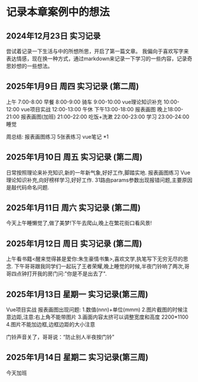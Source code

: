 # 记录本章案例中的想法

## 2024年12月23日 实习记录 
尝试着记录一下生活与中的所想所思，开启了第一篇文章。
我偏向于喜欢写字来表达情感，现在换一种方式，通过markdown来记录一下学习的一些内容，记录奇思妙想的一些想法。

## 2025年1月9日 周四 实习记录 (第二周) 
上午
    7:00-8:00  早餐
    8:00-9:00  骑车 
    9:00-10:00 vue理论知识补充
    10:00-12:00 vue项目实战
    12:00-13:00 午休
下午13:00-18:00 报表画图
晚上18:00-21:00 报表画图(加班)
    21:00-22:00 吃饭+洗漱
    22:00-23:00 学习
    23:00-24:00 睡觉


周总结:
    报表画图练习 5张表练习
    vue笔记 *1

## 2025年1月10日 周五 实习记录 (第二周) 
日常按照理论来补充知识,新的一年新气象,好好工作,脚踏实地.
报表画图练习 Vue理论知识补充,向好榜样学习,好好工作.
31路由params参数出现报错问题,主要原因是敲代码命名问题.

## 2025年1月11日 周六 实习记录 (第二周)
今天上午睡懒觉了,做了美梦!下午去爬山,晚上在繁花街口看风景!

## 2025年1月12日 周日 实习记录 (第二周)
上午看书籍<醒来觉得甚是爱你:朱生豪情书集>,喜欢文学,执笔写下无穷无尽的思念.
下午哥哥跟我同学们一起玩了王者荣耀,晚上睡觉的时候,半夜门铃响了两次,哥哥四点钟打开我的房门问:"你是不是出去了".

## 2025年1月13日 星期一 实习记录(第三周)
Vue项目实战
报表画图出现问题:
1.数值(nnn)+单位(mmm)
2.图片截图的时候注意边距,注意:右上角不能带图片
3.画面内容太挤可以调整宽度和高度   2200*1100
4.图片不能加边框,边框边距的大小注意

门铃声音关了，哥哥说：“防止别人半夜按门铃”

## 2025年1月14日 星期二 实习记录(第三周)
今天加班

